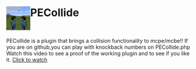 <h1>PECollide<img src="https://raw.githubusercontent.com/Saxavlax001/PECollide/master/pecollide.png" height="64" width="64" align="left"></img></h1>
<br />

PECollide is a plugin that brings a collision functionality to mcpe/mcbe!!
If you are on github,you can play with knockback numbers on PECollide.php
Watch this video to see a proof of the working plugin and to see if you like it.
<a href = "https://www.youtube.com/watch?v=31BerI6_N2c"> Click to watch </a>
